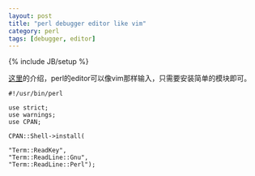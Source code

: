 ```yaml
---
layout: post
title: "perl debugger editor like vim"
category: perl
tags: [debugger, editor]
---
```

{% include JB/setup %}


[这里](http://www.perlmonks.org/?node_id=838813)的介绍，perl的editor可以像vim那样输入，只需要安装简单的模块即可。

```
#!/usr/bin/perl

use strict;
use warnings;
use CPAN;

CPAN::Shell->install(

"Term::ReadKey",
"Term::ReadLine::Gnu",
"Term::ReadLine::Perl");
```

